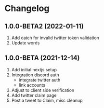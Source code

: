 # Changelog

## 1.0.0-BETA2 (2022-01-11)

1. Add catch for invalid twitter token validation
2. Update words

## 1.0.0-BETA (2021-12-14)

1. Add initial nextjs setup
2. Integration discord auth
   - integrate twitter auth
   - link accounts
3. Adjust to client side verification
4. Add twitter claim page
5. Post a tweet to Claim, misc cleanup
